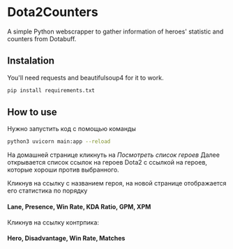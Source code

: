 # Dota2Counters
A simple Python webscrapper to gather information of heroes' statistic and counters from Dotabuff.

## Instalation
You'll need requests and beautifulsoup4 for it to work.
```bash 
pip install requirements.txt
```

## How to use
Нужно запустить код с помощью команды
```bash 
python3 uvicorn main:app --reload
```
<p>На домашней странице кликнуть на 
<i>Посмотреть список героев</i>
Далее открывается список ссылок на героев Dota2 с ссылкой на героев, которые хороши против выбранного.</p>
<p>Кликнув на ссылку с названием героя, на новой странице отображается его статистика по порядку<p/>
<h4>Lane, Presence, Win Rate, KDA Ratio, GPM, XPM</h4>
Кликнув на ссылку контрпика:
<h4>Hero, Disadvantage, Win Rate, Matches</h4>
